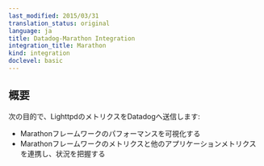 ```yaml
---
last_modified: 2015/03/31
translation_status: original
language: ja
title: Datadog-Marathon Integration
integration_title: Marathon
kind: integration
doclevel: basic
---
```


<!-- Connects Marathon to Datadog in order to:

* Visualize your Marathon framework's performance
* Correlate the performance of Marathon with the rest of your Mesos applications -->

## 概要


次の目的で、LighttpdのメトリクスをDatadogへ送信します:

* Marathonフレームワークのパフォーマンスを可視化する
* Marathonフレームワークのメトリクスと他のアプリケーションメトリクスを連携し、状況を把握する
